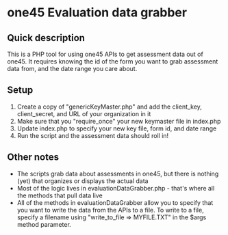 # one45 Evaluation data grabber

## Quick description
This is a PHP tool for using one45 APIs to get assessment data out of one45. It requires knowing the id of the form you want to grab assessment data from, and the date range you care about.

## Setup
1. Create a copy of "genericKeyMaster.php" and add the client_key, client_secret, and URL of your organization in it
2. Make sure that you "require_once" your new keymaster file in index.php
3. Update index.php to specify your new key file, form id, and date range
4. Run the script and the assessment data should roll in!

## Other notes
- The scripts grab data about assessments in one45, but there is nothing (yet) that organizes or displays the actual data
- Most of the logic lives in evaluationDataGrabber.php - that's where all the methods that pull data live
- All of the methods in evaluationDataGrabber allow you to specify that you want to write the data from the APIs to a file. To write to a file, specify a filename using "write_to_file => MYFILE.TXT" in the $args method parameter.
